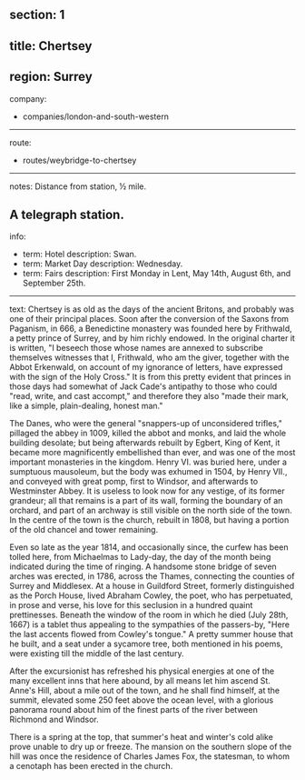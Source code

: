 section: 1
----
title: Chertsey
----
region: Surrey
----
company:
- companies/london-and-south-western
----
route:
- routes/weybridge-to-chertsey
----
notes: Distance from station, ½ mile.

A telegraph station.
----
info:
- term: Hotel
  description: Swan.
- term: Market Day
  description: Wednesday.
- term: Fairs
  description: First Monday in Lent, May 14th, August 6th, and September 25th.
----
text: Chertsey is as old as the days of the ancient Britons, and probably was one of their principal places. Soon after the conversion of the Saxons from Paganism, in 666, a Benedictine monastery was founded here by Frithwald, a petty prince of Surrey, and by him richly endowed. In the original charter it is written, "I beseech those whose names are annexed to subscribe themselves witnesses that I, Frithwald, who am the giver, together with the Abbot Erkenwald, on account of my ignorance of letters, have expressed with the sign of the Holy Cross." It is from this pretty evident that princes in those days had somewhat of Jack Cade's antipathy to those who could "read, write, and cast accompt," and therefore they also "made their mark, like a simple, plain-dealing, honest man."

The Danes, who were the general "snappers-up of unconsidered trifles," pillaged the abbey in 1009, killed the abbot and monks, and laid the whole building desolate; but being afterwards rebuilt by Egbert, King of Kent, it became more magnificently embellished than ever, and was one of the most important monasteries in the kingdom. Henry VI. was buried here, under a sumptuous mausoleum, but the body was exhumed in 1504, by Henry VII., and conveyed with great pomp, first to Windsor, and afterwards to Westminster Abbey. It is useless to look now for any vestige, of its former grandeur; all that remains is a part of its wall, forming the boundary of an orchard, and part of an archway is still visible on the north side of the town. In the centre of the town is the church, rebuilt in 1808, but having a portion of the old chancel and tower remaining.

Even so late as the year 1814, and occasionally since, the curfew has been tolled here, from Michaelmas to Lady-day, the day of the month being indicated during the time of ringing. A handsome stone bridge of seven arches was erected, in 1786, across the Thames, connecting the counties of Surrey and Middlesex. At a house in Guildford Street, formerly distinguished as the Porch House, lived Abraham Cowley, the poet, who has perpetuated, in prose and verse, his love for this seclusion in a hundred quaint prettinesses. Beneath the window of the room in which he died (July 28th, 1667) is a tablet thus appealing to the sympathies of the passers-by, "Here the last accents flowed from Cowley's tongue." A pretty summer house that he built, and a seat under a sycamore tree, both mentioned in his poems, were existing till the middle of the last century.

After the excursionist has refreshed his physical energies at one of the many excellent inns that here abound, by all means let him ascend St. Anne's Hill, about a mile out of the town, and he shall find himself, at the summit, elevated some 250 feet above the ocean level, with a glorious panorama round about him of the finest parts of the river between Richmond and Windsor.

There is a spring at the top, that summer's heat and winter's cold alike prove unable to dry up or freeze. The mansion on the southern slope of the hill was once the residence of Charles James Fox, the statesman, to whom a cenotaph has been erected in the church.

